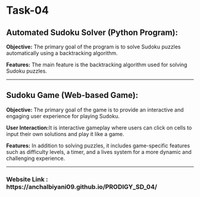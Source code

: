 <h1>Task-04</h1>
</hr>
<h2>Automated Sudoku Solver (Python Program):</h2>
<p><strong>Objective:</strong> The primary goal of the program is to solve Sudoku puzzles automatically using a
        backtracking algorithm.</p>
<p><strong>Features:</strong> The main feature is the backtracking algorithm used for solving Sudoku puzzles.</p>

<hr>
<h2>Sudoku Game (Web-based Game):</h2>
 <p><strong>Objective:</strong> The primary goal of the game is to provide an interactive and engaging user experience
        for playing Sudoku.</p>
<p><strong>User Interaction:</strong>It is interactive gameplay where users can click on cells to input their own solutions and play it like a game.</p>
<p><strong>Features:</strong> In addition to solving puzzles, it includes game-specific features such as difficulty
        levels, a timer, and a lives system for a more dynamic and challenging experience.</p>

<hr>
<h3>Website Link : https://anchalbiyani09.github.io/PRODIGY_SD_04/</h3>
